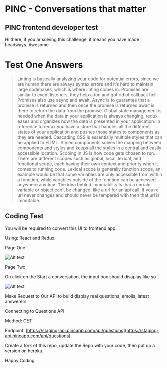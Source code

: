 # PINC - Conversations that matter

## PINC frontend developer test

Hi there, if you ar solving this challenge, it means you have made headways. Awesome


# Test One Answers

> Linting is basically analyzing your code for potential errors, since we are human there are always syntax errors and it’s hard to maintain large codebases, which is where linting comes in.
Promises are similar to event listeners, they help a ton and got rid of callback hell. Promises also use async and await. Async is to guarantee that a promise is returned and then once the promise is returned await is there to return the data from the promise. Global state management is needed when the data in your application is always changing, redux eases and organizes how the data is presented in your application. In reference to redux you have a store that handles all the different states of your application and pushes those states to components as they are needed. Cascading CSS is essentially multiple styles that can be applied to HTML. Styled components solves the mapping between components and styles and keeps all the styles in a central and easily accessible location. Scoping in JS is how code gets chosen to run. There are different scopes such as global, local, lexical, and functional scope, each having their own context and priority when it comes to running code. Lexical scope is generally function scope, an example would be that some variables are only accessible from within a function, while variables outside of the function can be accessed anywhere anytime. The idea behind immutability is that a certain variable or object can’t be changed, like  a url for an api call, if you’re url never changes and should never be tampered with then that url is immutable.

## Coding Test

You will be required to convert this UI to frontend app.

Using: React and Redux.

Page One

![Alt text](https://monosnap.com/image/FgGejxjbjTj21B41Mve76Hg0vyWFU8)

Page Two

On click on the Start a conversation, the input box should disaplay like so

![Alt text](https://monosnap.com/image/4GFVaFHQvMgV2o4DXI7unm7oztgAg2)


Make Request to Our API to build display real questions, emojis, latest answerers



Connecting to Questions API



Method: GET

Endpoint:  [https://staging-api.pincapp.com/api/questions](https://staging-api.pincapp.com/api/questions)

Create a fork of this repo, update the Repo with your code, then put up a version on heroku.

Happy Coding
